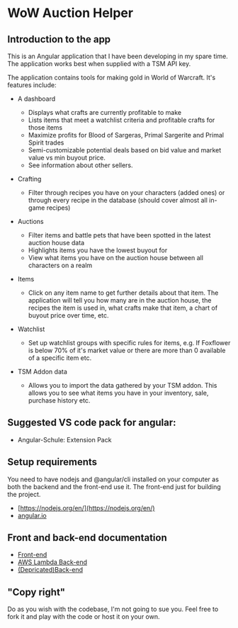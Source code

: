 # WoW Auction Helper
## Introduction to the app
This is an Angular application that I have been developing in my spare time. The application works best when supplied with a TSM API key.

The application contains tools for making gold in World of Warcraft. It's features include:
* A dashboard
  * Displays what crafts are currently profitable to make
  * Lists items that meet a watchlist criteria and profitable crafts for those items
  * Maximize profits for Blood of Sargeras, Primal Sargerite and Primal Spirit trades
  * Semi-customizable potential deals based on bid value and market value vs min buyout price.
  * See information about other sellers.
* Crafting
  * Filter through recipes you have on your characters (added ones) or through every recipe in the database (should cover almost all in-game recipes)
* Auctions
  * Filter items and battle pets that have been spotted in the latest auction house data
  * Highlights items you have the lowest buyout for
  * View what items you have on the auction house between all characters on a realm
* Items
  * Click on any item name to get further details about that item. The application will tell you how many are in the auction house, the recipes the item is used in, what crafts make that item, a chart of buyout price over time, etc.
* Watchlist
  * Set up watchlist groups with specific rules for items, e.g. If Foxflower is below 70% of it's market value or there are more than 0 available of a specific item etc.

* TSM Addon data
  * Allows you to import the data gathered by your TSM addon. This allows you to see what items you have in your inventory, sale, purchase history etc.

## Suggested VS code pack for angular:
* Angular-Schule: Extension Pack

## Setup requirements
You need to have nodejs and @angular/cli installed on your computer as both the backend and the front-end use it. The front-end just for building the project.
* [https://nodejs.org/en/](https://nodejs.org/en/)
* [angular.io](https://angular.io/guide/quickstart)

## Front and back-end documentation
* [Front-end](client/src/client/client.md)
* [AWS Lambda Back-end](api/src/lambda.md)
* [(Depricated)Back-end](server-legacy/node-server.md)


## "Copy right"
Do as you wish with the codebase, I'm not going to sue you. Feel free to fork it and play with the code or host it on your own.
